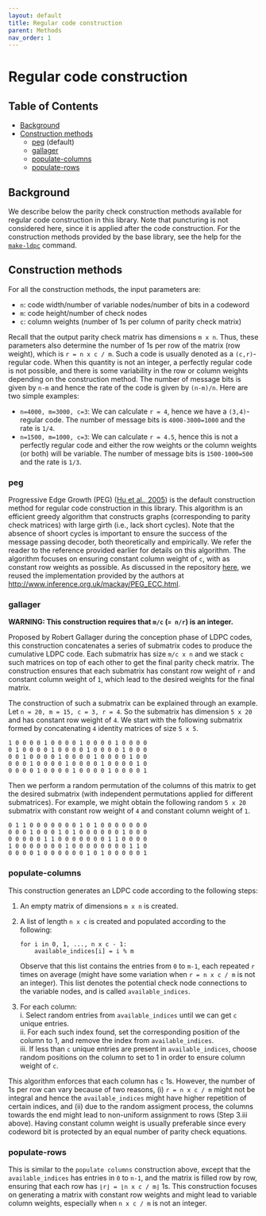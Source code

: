 ```yaml
---
layout: default
title: Regular code construction
parent: Methods
nav_order: 1
---
```


# Regular code construction

## Table of Contents
* [Background](#background)
* [Construction methods](#construction-methods)
  * [peg](#peg) (default)
  * [gallager](#gallager)
  * [populate-columns](#populate-columns)
  * [populate-rows](#populate-rows)

## Background

We describe below the parity check construction methods available for regular code construction in this library. Note that puncturing is not considered here, since it is applied after the code construction. For the construction methods provided by the base library, see the help for the [`make-ldpc`](https://shubhamchandak94.github.io/LDPC-codes/pchk.html#make-ldpc) command.

## Construction methods
For all the construction methods, the input parameters are:
- `n`: code width/number of variable nodes/number of bits in a codeword
- `m`: code height/number of check nodes
- `c`: column weights (number of 1s per column of parity check matrix)

Recall that the output parity check matrix has dimensions `m x n`. Thus, these parameters also determine the number of 1s per row of the matrix (row weight), which is `r = n x c / m`. Such a code is usually denoted as a `(c,r)`-regular code. When this quantity is not an integer, a perfectly regular code is not possible, and there is some variability in the row or column weights depending on the construction method. The number of message bits is given by `n-m` and hence the rate of the code is given by `(n-m)/n`. Here are two simple examples:
- `n=4000, m=3000, c=3`: We can calculate `r = 4`, hence we have a `(3,4)`-regular code. The number of message bits is `4000-3000=1000` and the rate is `1/4`.
- `n=1500, m=1000, c=3`: We can calculate `r = 4.5`, hence this is not a perfectly regular code and either the row weights or the column weights (or both) will be variable. The number of message bits is `1500-1000=500` and the rate is `1/3`.


### peg
Progressive Edge Growth (PEG) ([Hu et al., 2005](https://ieeexplore.ieee.org/document/1377521)) is the default construction method for regular code construction in this library. This algorithm is an efficient greedy algorithm that constructs graphs (corresponding to parity check matrices) with large girth (i.e., lack short cycles). Note that the absence of shoort cycles is important to ensure the success of the message passing decoder, both theoretically and empirically. We refer the reader to the reference provided earlier for details on this algorithm. The algorithm focuses on ensuring constant column weight of `c`, with as constant row weights as possible. As discussed in the repository [here](https://github.com/shubhamchandak94/ProtographLDPC/tree/master/peg), we reused the implementation provided by the authors at <http://www.inference.org.uk/mackay/PEG_ECC.html>.  

### gallager

**WARNING: This construction requires that `m/c` (`= n/r`) is an integer.**

Proposed by Robert Gallager during the conception phase of LDPC codes, this construction concatenates a series of submatrix codes to produce the cumulative LDPC code. Each submatrix has size `m/c x n` and we stack `c` such matrices on top of each other to get the final parity check matrix. The construction ensures that each submatrix has constant row weight of `r` and constant column weight of `1`, which lead to the desired weights for the final matrix.

The construction of such a submatrix can be explained through an example. Let `n = 20, m = 15, c = 3, r = 4`. So the submatrix has dimension `5 x 20` and has constant row weight of `4`. We start with the following submatrix formed by concatenating `4` identity matrices of size `5 x 5`.
```
1 0 0 0 0 1 0 0 0 0 1 0 0 0 0 1 0 0 0 0
0 1 0 0 0 0 1 0 0 0 0 1 0 0 0 0 1 0 0 0
0 0 1 0 0 0 0 1 0 0 0 0 1 0 0 0 0 1 0 0
0 0 0 1 0 0 0 0 1 0 0 0 0 1 0 0 0 0 1 0
0 0 0 0 1 0 0 0 0 1 0 0 0 0 1 0 0 0 0 1
```

Then we perform a random permutation of the columns of this matrix to get the desired submatrix (with independent permutations applied for different submatrices). For example, we might obtain the following random `5 x 20` submatrix with constant row weight of `4` and constant column weight of `1`.
```
0 1 1 0 0 0 0 0 0 0 1 0 1 0 0 0 0 0 0 0
0 0 0 1 0 0 0 1 0 1 0 0 0 0 0 0 1 0 0 0
0 0 0 0 0 1 1 0 0 0 0 0 0 0 1 1 0 0 0 0
1 0 0 0 0 0 0 0 1 0 0 0 0 0 0 0 0 1 1 0
0 0 0 0 1 0 0 0 0 0 0 1 0 1 0 0 0 0 0 1
```

### populate-columns

This construction generates an LDPC code according to the following steps:

1. An empty matrix of dimensions `m x n` is created.
2. A list of length `n x c` is created and populated according to the following:

    ```
    for i in 0, 1, ..., n x c - 1:
        available_indices[i] = i % m
    ```

    Observe that this list contains the entries from `0` to `m-1`, each repeated  `r` times on average (might have some variation when `r = n x c / m` is not an integer). This list denotes the potential check node connections to the variable nodes, and is called `available_indices`.

3. For each column:  
    i. Select random entries from `available_indices` until we can get `c` unique entries.  
    ii. For each such index found, set the corresponding position of the column to 1, and remove the index from `available_indices`.  
    iii. If less than `c` unique entries are present in `available_indices`, choose random positions on the column to set to 1 in order to ensure column weight of `c`.

This algorithm enforces that each column has `c` 1s. However, the number of 1s per row can vary because of two reasons, (i) `r = n x c / m` might not be integral and hence the `available_indices` might have higher repetition of certain indices, and (ii) due to the random assigment process, the columns towards the end might lead to non-uniform assignment to rows (Step 3.iii above). Having constant column weight is usually preferable since every codeword bit is protected by an equal number of parity check equations.

### populate-rows

This is similar to the `populate columns` construction above, except that the `available_indices` has entries in `0` to `n-1`, and the matrix is filled row by row, ensuring that each row has `⌊r⌋ = ⌊n x c / m⌋` 1s. This construction focuses on generating a matrix with constant row weights and might lead to variable column weights, especially when `n x c / m` is not an integer.
